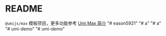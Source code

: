 # README

`@umijs/max` 模板项目，更多功能参考 [Umi Max 简介](https://next.umijs.org/zh-CN/docs/max/introduce)
"# eason5921" 
"# a" 
"# a" 
"# umi-demo" 
"# umi-demo" 
